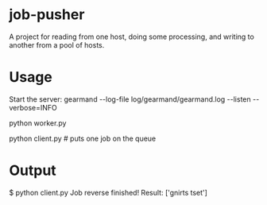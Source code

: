# job-pusher
A project for reading from one host, doing some processing, and writing to another from a pool of hosts.

# Usage

Start the server:
gearmand --log-file log/gearmand/gearmand.log --listen <ip> --verbose=INFO

python worker.py

python client.py # puts one job on the queue

# Output

$ python client.py 
Job reverse finished!  Result: ['gnirts tset']
